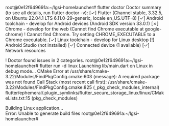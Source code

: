 root@0e12f649691a:~/lgsi-homelauncher# flutter doctor
Doctor summary (to see all details, run flutter doctor -v):
[✓] Flutter (Channel stable, 3.32.5, on Ubuntu 22.04.1 LTS 6.11.0-29-generic, locale en_US.UTF-8)
[✓] Android toolchain - develop for Android devices (Android SDK version 33.0.1)
[✗] Chrome - develop for the web (Cannot find Chrome executable at google-chrome)
    ! Cannot find Chrome. Try setting CHROME_EXECUTABLE to a Chrome executable.
[✓] Linux toolchain - develop for Linux desktop
[!] Android Studio (not installed)
[✓] Connected device (1 available)
[✓] Network resources

! Doctor found issues in 2 categories.
root@0e12f649691a:~/lgsi-homelauncher# flutter run -d linux
Launching lib/main.dart on Linux in debug mode...
CMake Error at /usr/share/cmake-3.22/Modules/FindPkgConfig.cmake:603 (message):
  A required package was not found
Call Stack (most recent call first):
  /usr/share/cmake-3.22/Modules/FindPkgConfig.cmake:825 (_pkg_check_modules_internal)
  flutter/ephemeral/.plugin_symlinks/flutter_secure_storage_linux/linux/CMakeLists.txt:15 (pkg_check_modules)


Building Linux application...                                           
Error: Unable to generate build files
root@0e12f649691a:~/lgsi-homelauncher# 
